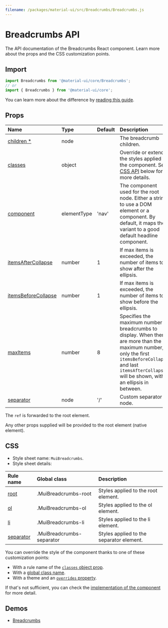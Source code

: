 ```yaml
---
filename: /packages/material-ui/src/Breadcrumbs/Breadcrumbs.js
---
```


<!--- This documentation is automatically generated, do not try to edit it. -->

# Breadcrumbs API

<p class="description">The API documentation of the Breadcrumbs React component. Learn more about the props and the CSS customization points.</p>

## Import

```js
import Breadcrumbs from '@material-ui/core/Breadcrumbs';
// or
import { Breadcrumbs } from '@material-ui/core';
```

You can learn more about the difference by [reading this guide](/guides/minimizing-bundle-size/).



## Props

| Name | Type | Default | Description |
|:-----|:-----|:--------|:------------|
| <a class="anchor-link" id="props--children"></a><a href="#props--children" title="link to the prop on this page" class="prop-name required">children&nbsp;*</a> | <span class="prop-type">node</span> |  | The breadcrumb children. |
| <a class="anchor-link" id="props--classes"></a><a href="#props--classes" title="link to the prop on this page" class="prop-name">classes</a> | <span class="prop-type">object</span> |  | Override or extend the styles applied to the component. See [CSS API](#css) below for more details. |
| <a class="anchor-link" id="props--component"></a><a href="#props--component" title="link to the prop on this page" class="prop-name">component</a> | <span class="prop-type">elementType</span> | <span class="prop-default">'nav'</span> | The component used for the root node. Either a string to use a DOM element or a component. By default, it maps the variant to a good default headline component. |
| <a class="anchor-link" id="props--itemsAfterCollapse"></a><a href="#props--itemsAfterCollapse" title="link to the prop on this page" class="prop-name">itemsAfterCollapse</a> | <span class="prop-type">number</span> | <span class="prop-default">1</span> | If max items is exceeded, the number of items to show after the ellipsis. |
| <a class="anchor-link" id="props--itemsBeforeCollapse"></a><a href="#props--itemsBeforeCollapse" title="link to the prop on this page" class="prop-name">itemsBeforeCollapse</a> | <span class="prop-type">number</span> | <span class="prop-default">1</span> | If max items is exceeded, the number of items to show before the ellipsis. |
| <a class="anchor-link" id="props--maxItems"></a><a href="#props--maxItems" title="link to the prop on this page" class="prop-name">maxItems</a> | <span class="prop-type">number</span> | <span class="prop-default">8</span> | Specifies the maximum number of breadcrumbs to display. When there are more than the maximum number, only the first `itemsBeforeCollapse` and last `itemsAfterCollapse` will be shown, with an ellipsis in between. |
| <a class="anchor-link" id="props--separator"></a><a href="#props--separator" title="link to the prop on this page" class="prop-name">separator</a> | <span class="prop-type">node</span> | <span class="prop-default">'/'</span> | Custom separator node. |

The `ref` is forwarded to the root element.

Any other props supplied will be provided to the root element (native element).

## CSS

- Style sheet name: `MuiBreadcrumbs`.
- Style sheet details:

| Rule name | Global class | Description |
|:-----|:-------------|:------------|
| <a class="anchor-link" title="link to the rule name on this page" id="css--root"></a><a href="#css--root" class="prop-name">root</a> | <span class="prop-name">.MuiBreadcrumbs-root</span> | Styles applied to the root element.
| <a class="anchor-link" title="link to the rule name on this page" id="css--ol"></a><a href="#css--ol" class="prop-name">ol</a> | <span class="prop-name">.MuiBreadcrumbs-ol</span> | Styles applied to the ol element.
| <a class="anchor-link" title="link to the rule name on this page" id="css--li"></a><a href="#css--li" class="prop-name">li</a> | <span class="prop-name">.MuiBreadcrumbs-li</span> | Styles applied to the li element.
| <a class="anchor-link" title="link to the rule name on this page" id="css--separator"></a><a href="#css--separator" class="prop-name">separator</a> | <span class="prop-name">.MuiBreadcrumbs-separator</span> | Styles applied to the separator element.

You can override the style of the component thanks to one of these customization points:

- With a rule name of the [`classes` object prop](/customization/components/#overriding-styles-with-classes).
- With a [global class name](/customization/components/#overriding-styles-with-global-class-names).
- With a theme and an [`overrides` property](/customization/globals/#css).

If that's not sufficient, you can check the [implementation of the component](https://github.com/mui-org/material-ui/blob/master/packages/material-ui/src/Breadcrumbs/Breadcrumbs.js) for more detail.

## Demos

- [Breadcrumbs](/components/breadcrumbs/)

